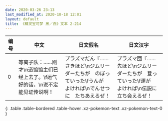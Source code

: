 ```yaml
---
date: 2020-03-26 23:13
last_modified_at: 2020-10-18 12:01
layout: default
title: 《精灵宝可梦 黑／白》文本 2-214
---
```

| 编号 | 中文 | 日文假名 | 日文汉字 |
| ---- | ---- | ---- | --- |
| 0 | 等离子队：……刚才\n道馆馆主们已经上去了。\f运气好的话，\n说不定能见证传说啊！ | プラズマだん『……さきほど\nジムリーダーたちが　のぼっていった\fうんが　よければ\nでんせつに　たちあえるぜ！ | プラズマ団『……先ほど\nジムリーダーたちが　登っていった\f運が　よければ\n伝説に　立ち会えるぜ！ |
{: .table .table-bordered .table-hover .xz-pokemon-text .xz-pokemon-text-0 }